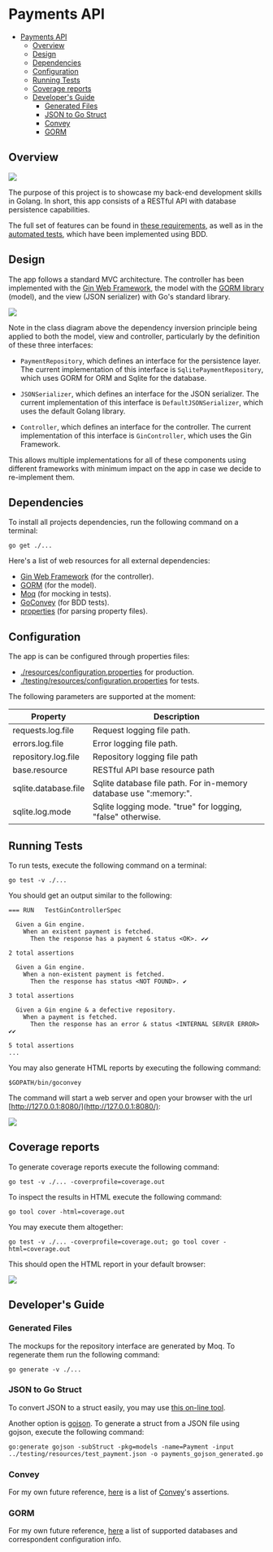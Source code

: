 # Payments API
<!-- TOC depthFrom:1 depthTo:6 withLinks:1 updateOnSave:1 orderedList:0 -->

- [Payments API](#payments-api)
	- [Overview](#overview)
	- [Design](#design)
	- [Dependencies](#dependencies)
	- [Configuration](#configuration)
	- [Running Tests](#running-tests)
	- [Coverage reports](#coverage-reports)
	- [Developer's Guide](#developers-guide)
		- [Generated Files](#generated-files)
		- [JSON to Go Struct](#json-to-go-struct)
		- [Convey](#convey)
		- [GORM](#gorm)

<!-- /TOC -->
## Overview

![](./images/running_the_app.gif)

The purpose of this project is to showcase my back-end development skills in Golang. In short, this app consists of a RESTful API with database persistence capabilities.

The full set of features can be found in [these requirements](./requirements/Form3_API_Coding_Exercise.pdf), as well as in the [automated tests](./controller/gin_controller_test.go), which have been implemented using BDD.

## Design

The app follows a standard MVC architecture. The controller has been implemented with the [Gin Web Framework](https://github.com/gin-gonic/gin), the model with the [GORM library](http://doc.gorm.io) (model), and the view (JSON serializer) with Go's standard library.

![](./images/app_class_diagram.png)

Note in the class diagram above the dependency inversion principle being applied to both the model, view and controller, particularly by the definition of these three interfaces:

- `PaymentRepository`, which defines an interface for the persistence layer. The current implementation of this interface is `SqlitePaymentRepository`, which uses GORM for ORM and Sqlite for the database.

- `JSONSerializer`, which defines an interface for the JSON serializer. The current implementation of this interface is `DefaultJSONSerializer`, which uses the default Golang library.

- `Controller`, which defines an interface for the controller. The current implementation of this interface is `GinController`, which uses the Gin Framework.

This allows multiple implementations for all of these components using different frameworks with minimum impact on the app in case we decide to re-implement them.

## Dependencies

To install all projects dependencies, run the following command on a terminal:

    go get ./...

Here's a list of web resources for all external dependencies:

- [Gin Web Framework](https://github.com/gin-gonic/gin) (for the controller).
- [GORM](http://doc.gorm.io) (for the model).
- [Moq](https://github.com/matryer/moq) (for mocking in tests).
- [GoConvey](https://github.com/smartystreets/goconvey) (for BDD tests).
- [properties](https://github.com/magiconair/properties) (for parsing property files).

## Configuration

The app is can be configured through properties files:

- [./resources/configuration.properties](./resources/configuration.properties) for production.
- [./testing/resources/configuration.properties](./resources/configuration.properties) for tests.

The following parameters are supported at the moment:

|Property               |Description                                                        |
|-----------------------|-------------------------------------------------------------------|
|requests.log.file      |Request logging file path.                                         |
|errors.log.file        |Error logging file path.                                           |
|repository.log.file    |Repository logging file path                                       |
|base.resource          |RESTful API base resource path                                     |
|sqlite.database.file   |Sqlite database file path. For in-memory database use ":memory:".  |
|sqlite.log.mode        |Sqlite logging mode. "true" for logging, "false" otherwise.          |

## Running Tests

To run tests, execute the following command on a terminal:

    go test -v ./...

You should get an output similar to the following:

    === RUN   TestGinControllerSpec

      Given a Gin engine.
        When an existent payment is fetched.
          Then the response has a payment & status <OK>. ✔✔

    2 total assertions

      Given a Gin engine.
        When a non-existent payment is fetched.
          Then the response has status <NOT FOUND>. ✔

    3 total assertions

      Given a Gin engine & a defective repository.
        When a payment is fetched.
          Then the response has an error & status <INTERNAL SERVER ERROR> ✔✔

    5 total assertions
    ...

You may also generate HTML reports by executing the following command:

    $GOPATH/bin/goconvey

The command will start a web server and open your browser with the url [http://127.0.0.1:8080/](http://127.0.0.1:8080/):

![](./images/running_tests.gif)

## Coverage reports

To generate coverage reports execute the following command:

    go test -v ./... -coverprofile=coverage.out

To inspect the results in HTML execute the following command:

    go tool cover -html=coverage.out

You may execute them altogether:

    go test -v ./... -coverprofile=coverage.out; go tool cover -html=coverage.out

This should open the HTML report in your default browser:

![](./images/coverage_reports.gif)

## Developer's Guide

### Generated Files

The mockups for the repository interface are generated by Moq. To regenerate them run the following command:

    go generate -v ./...

### JSON to Go Struct

To convert JSON to a struct easily, you may use [this on-line tool](https://mholt.github.io/json-to-go/).

Another option is [gojson](https://github.com/ChimeraCoder/gojson). To generate a struct from a JSON file using gojson, execute the following command:

    go:generate gojson -subStruct -pkg=models -name=Payment -input ../testing/resources/test_payment.json -o payments_gojson_generated.go

### Convey

For my own future reference, [here](https://github.com/smartystreets/goconvey/wiki/Assertions) is a list of [Convey](https://github.com/smartystreets/goconvey)'s assertions.

### GORM

For my own future reference, [here](http://gorm.io/docs/connecting_to_the_database.html) a list of supported databases and correspondent configuration info.

